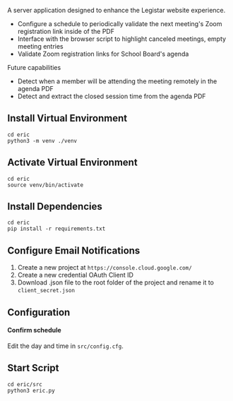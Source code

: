 A server application designed to enhance the Legistar website experience.
* Configure a schedule to periodically validate the next meeting's Zoom registration link inside of the PDF
* Interface with the browser script to highlight canceled meetings, empty meeting entries
* Validate Zoom registration links for School Board's agenda

Future capabilities
* Detect when a member will be attending the meeting remotely in the agenda PDF
* Detect and extract the closed session time from the agenda PDF

## Install Virtual Environment
```
cd eric
python3 -m venv ./venv
```

## Activate Virtual Environment
```
cd eric
source venv/bin/activate
```

## Install Dependencies
```
cd eric
pip install -r requirements.txt
```

## Configure Email Notifications
1. Create a new project at ```https://console.cloud.google.com/```
2. Create a new credential OAuth Client ID
3. Download .json file to the root folder of the project and rename it to ```client_secret.json```

## Configuration
#### Confirm schedule
Edit the day and time in ```src/config.cfg```.

## Start Script
```
cd eric/src
python3 eric.py
```